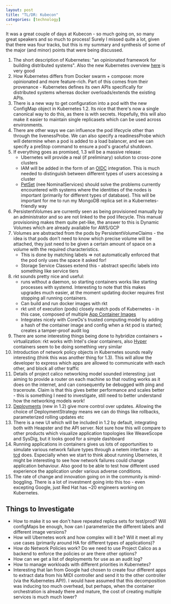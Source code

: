 ```yaml
---
layout: post
title: "TL/DR: Kubecon"
categories: [technology]
---
```


It was a great couple of days at Kubecon - so much going on, so many great speakers and so much to process! Surely I missed quite a lot, given that there was four tracks, but this is my summary and synthesis of some of the major (and minor) points that were being discussed. 
<!--more-->
1. The short description of Kubernetes: "an opinionated framework for building distributed systems". Also the new Kubernetes overview [here](http://kubernetes.io/docs/whatisk8s/) is very good
2. How Kubernetes differs from Docker swarm + compose: more opinionated and more feature-rich. Part of this comes from their provenance - Kubernetes defines its own APIs specifically for distributed systems whereas docker overloads/extends the existing APIs.
3. There is a new way to get configuration into a pod with the new ConfigMap object in Kubernetes 1.2. Its nice that there's now a single canonical way to do this, as there is with secrets. Hopefully, this will also make it easier to maintain single replicasets which can be used across environments. 
4. There are other ways we can influence the pod lifecycle other than through the livenessProbe. We can also specify a readinessProbe which will determine when a pod is added to a load balancer, and we can specify a preStop command to ensure a pod's graceful shutdown.
5. If everything goes as promised, 1.3 will be a massive release:
	- Ubernetes will provide a real (if preliminary) solution to cross-zone clusters 
	- IAM will be added in the form of an [OIDC](http://openid.net/connect/) integration. This is much needed to distinguish between different types of users accessing a cluster
	- [PetSet](https://github.com/kubernetes/kubernetes/pull/18016) (nee NominalServices) should solve the problems currently encountered with systems where the identities of the nodes is important (primarily for different types of database). This will be important for me to run my MongoDB replica set in a Kubernetes-friendly way
6. PersistentVolumes are currently seen as being provisioned manually by an administrator and so are not linked to the pod lifecycle. This manual provisioning makes them quite pet-like, the answer to this is Dynamic Volumes which are already available for AWS/GCP
7. Volumes are abstracted from the pods by PersistentVolumeClaims - the idea is that pods don't need to know which precise volume will be attached, they just need to be given a certain amount of space on a volume with the required characteristics.
	- This is done by matching labels => not automatically enforced that the pod only uses the space it asked for!
 	- Storage Service Classes extend this - abstract specific labels into something like service tiers
8. rkt sounds pretty nice and useful: 
	- runs without a daemon, so starting containers works like starting processes with systemd. Interesting to note that this makes upgrades much easier, at the moment updating docker requires first stopping all running containers.
	- Can build and run docker images with rkt
	- rkt unit of execution (pods) closely match pods of Kubernetes - in this case, composed of multiple [App Container Images](https://github.com/appc/spec/blob/master/spec/aci.md#app-container-image)
	- Integrates nicely with CoreOs's trusted computing model by adding a hash of the container image and config when a rkt pod is started; creates a tamper-proof audit log
9. There are some interesting things being done to hybridize containers + virtualization: rkt works with Intel's clear containers, also [Hyper](https://hyper.sh) containers seem to be doing something very similar
10. Introduction of network policy objects in Kubernetes sounds really interesting (think this was another thing for 1.3). This will allow the developer to express which apps are allowed to communicate with each other, and block all other traffic
11. Details of project calico networking model sounded interesting: just aiming to provide a router on each machine so that routing works as it does on the internet, and can consequently be debugged with ping and traceroute. Claim is that this gives better performance and scales better - this is something I need to investigate, still need to better understand how the networking models work!
12. [Deployments](https://github.com/kubernetes/kubernetes/blob/master/docs/proposals/deployment.md) (new in 1.2) give more control over updates. Allowing the choice of DeploymentStrategy means we can do things like rollbacks, parameterized rolling updates etc 
13. There is a new UI which will be included in 1.2 by default, integrating both with Heapster and the API server. Not sure how this will compare to other products which visualize application topologies like WeaveScope and SysDig, but it looks good for a simple dashboard
14. Running applications in containers gives us lots of opportunities to simulate various network failure types through a netem interface - as [tcd](https://github.com/kinvolk/tcd) does. Especially when we start to think about running Ubernetes, it might be interesting to see how network failures could change application behaviour. Also good to be able to test how different used experience the application under various adverse conditions.
15. The rate of change and innovation going on in the community is mind-boggling. There is a lot of investment going into this too - even excepting Google, just Red Hat has ~20 engineers working on Kubernetes.

## Things to Investigate

- How to make it so we don't have repeated replica sets for test/prod? Will configMaps be enough, how can I parameterize the different labels and different image versions?
- How will Ubernetes work and how complex will it be? Will it meet all my use cases (primarily around HA for different types of applications)?
- How do Network Policies work? Do we need to use Project Calico as a backend to enforce the policies or are there other options?
- How can we get a list of deployments for use as an audit log?
- How to manage workloads with different priorities in Kubernetes?
- Interesting that Ian from Google had chosen to create four different apps to extract data from his MIDI controller and send it to the other controller (via the Kubernetes API!). I would have assumed that this decomposition was inducing too much overhead, but perhaps, when the container orchestration is already there and mature, the cost of creating multiple services is much much lower?